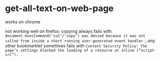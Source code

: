 # get-all-text-on-web-page

works on chrome

not working well on firefox; copying always fails with `document.execCommand(‘cut’/‘copy’) was denied because it was not called from inside a short running user-generated event handler.`; any other bookmarklet sometimes fails with `Content Security Policy: The page’s settings blocked the loading of a resource at inline (“script-src”).`
